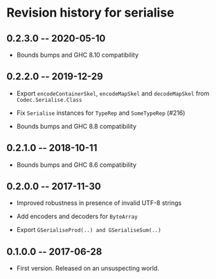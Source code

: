 # Revision history for serialise

## 0.2.3.0  -- 2020-05-10

* Bounds bumps and GHC 8.10 compatibility

## 0.2.2.0  -- 2019-12-29

* Export `encodeContainerSkel`, `encodeMapSkel` and `decodeMapSkel` from
  `Codec.Serialise.Class`

* Fix `Serialise` instances for `TypeRep` and `SomeTypeRep` (#216)

* Bounds bumps and GHC 8.8 compatibility

## 0.2.1.0  -- 2018-10-11

* Bounds bumps and GHC 8.6 compatibility

## 0.2.0.0  -- 2017-11-30

* Improved robustness in presence of invalid UTF-8 strings

* Add encoders and decoders for `ByteArray`

* Export `GSerialiseProd(..) and GSerialiseSum(..)`


## 0.1.0.0  -- 2017-06-28

* First version. Released on an unsuspecting world.
